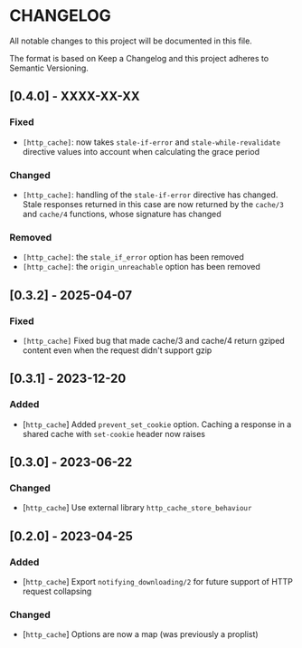 # CHANGELOG

All notable changes to this project will be documented in this file.

The format is based on Keep a Changelog and this project adheres to Semantic Versioning.

## [0.4.0] - XXXX-XX-XX

### Fixed
- `[http_cache]`: now takes `stale-if-error` and `stale-while-revalidate` directive values into
account when calculating the grace period

### Changed

- `[http_cache]`: handling of the `stale-if-error` directive has changed. Stale responses returned
in this case are now returned by the `cache/3` and `cache/4` functions, whose signature has changed

### Removed

- `[http_cache]`: the `stale_if_error` option has been removed
- `[http_cache]`: the `origin_unreachable` option has been removed

## [0.3.2] - 2025-04-07

### Fixed

- `[http_cache]` Fixed bug that made cache/3 and cache/4 return gziped content even
when the request didn't support gzip

## [0.3.1] - 2023-12-20

### Added
- [`http_cache`] Added `prevent_set_cookie` option. Caching a response in a shared
cache with `set-cookie` header now raises

## [0.3.0] - 2023-06-22

### Changed

- [`http_cache`] Use external library `http_cache_store_behaviour`

## [0.2.0] - 2023-04-25

### Added
- [`http_cache`] Export `notifying_downloading/2` for future support of HTTP request
collapsing

### Changed

- [`http_cache`] Options are now a map (was previously a proplist)
